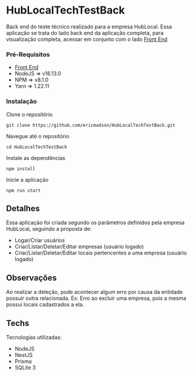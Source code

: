 # HubLocalTechTestBack

Back end do teste técnico realizado para a empresa HubLocal. Essa aplicação se trata
do lado back end da aplicação completa, para visualização completa, acessar em conjunto
com o lado [Front End](https://github.com/ericmadson/HubLocalTechTestFront) 

### Pré-Requisitos

- [Front End](https://github.com/ericmadson/HubLocalTechTestFront)
- NodeJS => v16.13.0
- NPM => v8.1.0
- Yarn => 1.22.11

### Instalação

Clone o repositório

    git clone https://github.com/ericmadson/HubLocalTechTestBack.git

Navegue até o repositório

    cd HubLocalTechTestBack

Instale as dependências

    npm install

Inicie a aplicação

    npm run start

## Detalhes

Essa aplicação foi criada segundo os parâmetros definidos pela empresa HubLocal,
seguindo a proposta de:
- Logar/Criar usuários
- Criar/Listar/Deletar/Editar empresas (usuário logado)
- Criar/Listar/Deletar/Editar locais pertencentes a uma
empresa (usuário logado)

## Observações

Ao realizar a deleção, pode acontecer algum erro por causa da entidade possuir outra relacionada.
Ex: Erro ao excluir uma empresa, pois a mesma possui locais cadastrados a ela.

## Techs

Tecnologias utilizadas:
- NodeJS
- NestJS
- Prisma
- SQLite 3




